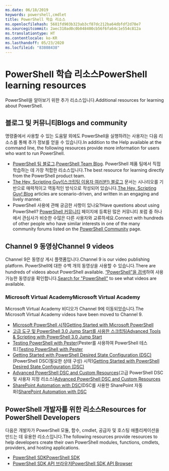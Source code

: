 ```yaml
---
ms.date: 06/18/2019
keywords: powershell,cmdlet
title: PowerShell 학습 리소스
ms.openlocfilehash: 5681fd903b323ab3cf87dc212ba64dbfdf2d78e7
ms.sourcegitcommit: 2aec310ad0c0b048400cb56f6fa64c1e554c812a
ms.translationtype: HT
ms.contentlocale: ko-KR
ms.lasthandoff: 05/23/2020
ms.locfileid: "83808438"
---
```

# <a name="powershell-learning-resources"></a><span data-ttu-id="cc1df-103">PowerShell 학습 리소스</span><span class="sxs-lookup"><span data-stu-id="cc1df-103">PowerShell learning resources</span></span>

<span data-ttu-id="cc1df-104">PowerShell을 알아보기 위한 추가 리소스입니다.</span><span class="sxs-lookup"><span data-stu-id="cc1df-104">Additional resources for learning about PowerShell.</span></span>

## <a name="blogs-and-community"></a><span data-ttu-id="cc1df-105">블로그 및 커뮤니티</span><span class="sxs-lookup"><span data-stu-id="cc1df-105">Blogs and community</span></span>

<span data-ttu-id="cc1df-106">명령줄에서 사용할 수 있는 도움말 외에도 PowerShell을 실행하려는 사용자는 다음 리소스를 통해 추가 정보를 얻을 수 있습니다.</span><span class="sxs-lookup"><span data-stu-id="cc1df-106">In addition to the Help available at the command line, the following resources provide more information for users who want to run PowerShell.</span></span>

- <span data-ttu-id="cc1df-107">[PowerShell 팀 블로그](https://devblogs.microsoft.com/powershell/).</span><span class="sxs-lookup"><span data-stu-id="cc1df-107">[PowerShell Team Blog](https://devblogs.microsoft.com/powershell/).</span></span> <span data-ttu-id="cc1df-108">PowerShell 제품 팀에서 직접 학습하는 데 가장 적합한 리소스입니다.</span><span class="sxs-lookup"><span data-stu-id="cc1df-108">The best resource for learning directly from the PowerShell product team.</span></span>
- <span data-ttu-id="cc1df-109">[The Hey, Scripting Guy!(스크립팅 이용자 여러분!) 블로그](https://devblogs.microsoft.com/scripting/) 문서는 시나리오를 기반으로 매력적이고 역동적인 방식으로 작성되어 있습니다.</span><span class="sxs-lookup"><span data-stu-id="cc1df-109">[The Hey, Scripting Guy! Blog](https://devblogs.microsoft.com/scripting/) articles are scenario-driven, and written in an engaging and lively manner.</span></span>
- <span data-ttu-id="cc1df-110">PowerShell 사용에 관해 궁금한 사항이 있나요?</span><span class="sxs-lookup"><span data-stu-id="cc1df-110">Have questions about using PowerShell?</span></span> <span data-ttu-id="cc1df-111">[PowerShell 커뮤니티](/powershell/scripting/community/community-support) 페이지에 등록된 많은 커뮤니티 포럼 중 하나에서 관심사가 비슷한 수많은 다른 사용자와 교류하세요.</span><span class="sxs-lookup"><span data-stu-id="cc1df-111">Connect with hundreds of other people who have similar interests in one of the many community forums listed on the [PowerShell Community](/powershell/scripting/community/community-support) page.</span></span>

## <a name="channel-9-videos"></a><span data-ttu-id="cc1df-112">Channel 9 동영상</span><span class="sxs-lookup"><span data-stu-id="cc1df-112">Channel 9 videos</span></span>

<span data-ttu-id="cc1df-113">Channel 9은 동영상 게시 플랫폼입니다.</span><span class="sxs-lookup"><span data-stu-id="cc1df-113">Channel 9 is our video publishing platform.</span></span> <span data-ttu-id="cc1df-114">PowerShell에 대한 수백 개의 동영상을 사용할 수 있습니다.</span><span class="sxs-lookup"><span data-stu-id="cc1df-114">There are hundreds of videos about PowerShell available.</span></span> <span data-ttu-id="cc1df-115">[“PowerShell”을 검색](https://channel9.msdn.com/Search?term=PowerShell&sortBy=top-rated)하여 사용 가능한 동영상을 확인합니다.</span><span class="sxs-lookup"><span data-stu-id="cc1df-115">[Search for "PowerShell"](https://channel9.msdn.com/Search?term=PowerShell&sortBy=top-rated) to see what videos are available.</span></span>

### <a name="microsoft-virtual-academy"></a><span data-ttu-id="cc1df-116">Microsoft Virtual Academy</span><span class="sxs-lookup"><span data-stu-id="cc1df-116">Microsoft Virtual Academy</span></span>

<span data-ttu-id="cc1df-117">Microsoft Virtual Academy 비디오가 Channel 9에 이동되었습니다.</span><span class="sxs-lookup"><span data-stu-id="cc1df-117">The Microsoft Virtual Academy videos have been moved to Channel 9.</span></span>

- [<span data-ttu-id="cc1df-118">Microsoft PowerShell 시작</span><span class="sxs-lookup"><span data-stu-id="cc1df-118">Getting Started with Microsoft PowerShell</span></span>](https://channel9.msdn.com/Series/Getting-Started-with-Microsoft-PowerShell)
- [<span data-ttu-id="cc1df-119">고급 도구 및 PowerShell 3.0 Jump Start를 사용한 스크립팅</span><span class="sxs-lookup"><span data-stu-id="cc1df-119">Advanced Tools & Scripting with PowerShell 3.0 Jump Start</span></span>](https://channel9.msdn.com/Series/Advanced-Tools-and-Scripting-with-PowerShell-3.0-Jump-Start)
- <span data-ttu-id="cc1df-120">[Testing PowerShell with Pester](https://channel9.msdn.com/Series/Testing-PowerShell-with-Pester)(Pester를 사용하여 PowerShell 테스트)</span><span class="sxs-lookup"><span data-stu-id="cc1df-120">[Testing PowerShell with Pester](https://channel9.msdn.com/Series/Testing-PowerShell-with-Pester)</span></span>
- <span data-ttu-id="cc1df-121">[Getting Started with PowerShell Desired State Configuration (DSC)](https://channel9.msdn.com/Series/Getting-Started-with-PowerShell-DSC)(PowerShell DSC(필요한 상태 구성) 시작)</span><span class="sxs-lookup"><span data-stu-id="cc1df-121">[Getting Started with PowerShell Desired State Configuration (DSC)](https://channel9.msdn.com/Series/Getting-Started-with-PowerShell-DSC)</span></span>
- <span data-ttu-id="cc1df-122">[Advanced PowerShell DSC and Custom Resources](https://channel9.msdn.com/Series/Advanced-PowerShell-DSC-and-Custom-Resources)(고급 PowerShell DSC 및 사용자 지정 리소스)</span><span class="sxs-lookup"><span data-stu-id="cc1df-122">[Advanced PowerShell DSC and Custom Resources](https://channel9.msdn.com/Series/Advanced-PowerShell-DSC-and-Custom-Resources)</span></span>
- <span data-ttu-id="cc1df-123">[SharePoint Automation with DSC](https://channel9.msdn.com/Series/SharePoint-Automation-with-DSC)(DSC를 사용한 SharePoint 자동화)</span><span class="sxs-lookup"><span data-stu-id="cc1df-123">[SharePoint Automation with DSC](https://channel9.msdn.com/Series/SharePoint-Automation-with-DSC)</span></span>

## <a name="resources-for-powershell-developers"></a><span data-ttu-id="cc1df-124">PowerShell 개발자를 위한 리소스</span><span class="sxs-lookup"><span data-stu-id="cc1df-124">Resources for PowerShell Developers</span></span>

<span data-ttu-id="cc1df-125">다음은 개발자가 PowerShell 모듈, 함수, cmdlet, 공급자 및 호스팅 애플리케이션을 만드는 데 유용한 리소스입니다.</span><span class="sxs-lookup"><span data-stu-id="cc1df-125">The following resources provide resources to help developers create their own PowerShell modules, functions, cmdlets, providers, and hosting applications.</span></span>

- [<span data-ttu-id="cc1df-126">PowerShell SDK</span><span class="sxs-lookup"><span data-stu-id="cc1df-126">PowerShell SDK</span></span>](/powershell/scripting/developer/windows-powershell)
- [<span data-ttu-id="cc1df-127">PowerShell SDK API 브라우저</span><span class="sxs-lookup"><span data-stu-id="cc1df-127">PowerShell SDK API Browser</span></span>](/dotnet/api/system.management.automation)
